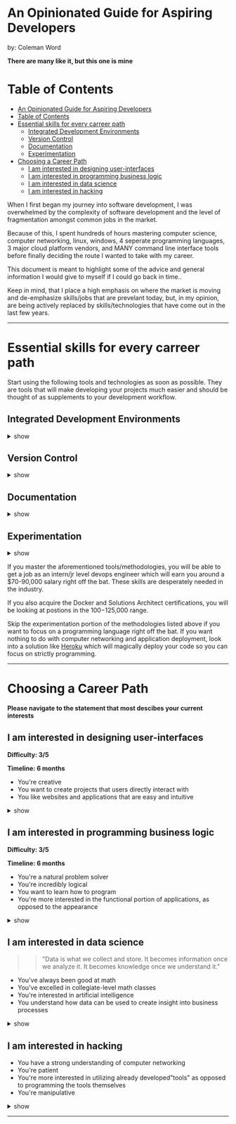 # An Opinionated Guide for Aspiring Developers
by: Coleman Word

**There are many like it, but this one is mine**

Table of Contents
=================

   * [An Opinionated Guide for Aspiring Developers](#an-opinionated-guide-for-aspiring-developers)
   * [Table of Contents](#table-of-contents)
   * [Essential skills for every carreer path](#essential-skills-for-every-carreer-path)
      * [Integrated Development Environments](#integrated-development-environments)
      * [Version Control](#version-control)
      * [Documentation](#documentation)
      * [Experimentation](#experimentation)
   * [Choosing a Career Path](#choosing-a-career-path)
      * [I am interested in designing user-interfaces](#i-am-interested-in-designing-user-interfaces)
      * [I am interested in programming business logic](#i-am-interested-in-programming-business-logic)
      * [I am interested in data science](#i-am-interested-in-data-science)
      * [I am interested in hacking](#i-am-interested-in-hacking)

When I first began my journey into software development, I was overwhelmed
by the complexity of software development and the level of fragmentation 
amongst common jobs in the market. 

Because of this, I spent hundreds of hours mastering computer science, computer
networking, linux, windows, 4 seperate programming languages, 3 major cloud 
platform vendors, and MANY command line interface tools before finally deciding
the route I wanted to take with my career. 

This document is meant to highlight some of the advice and general information
I would give to myself if I could go back in time..

Keep in mind, that I place a high emphasis on where the market is moving and de-emphasize
skills/jobs that are prevelant today, but, in my opinion, are being actively 
replaced by skills/technologies that have come out in the last few years.

*******************************************************************************************

# Essential skills for every carreer path
Start using the following tools and technologies as soon as possible. They are tools that 
will make developing your projects much easier and should be thought of as supplements to 
your development workflow.

## Integrated Development Environments

<details><summary>show</summary>
<p>

**Overview**


An integrated development environment is an application you can download onto your 
PC for actively developing your projects. They generally have many features like 
an integrated terminal, file organization, debugging, and extensions that can help you
develop clean code faster.

**Tips**

* VScode is free and by far my favorite IDE. 

**Resources**

* [Getting Started w/ VScode](https://code.visualstudio.com/docs/introvideos/basics)

</p>
</details>

## Version Control
<details><summary>show</summary>
<p>

**Overview**

Version control is a system that records changes to a file or set of files over time so that you can recall specific versions later. The most popular tool for code version control is Git. A Git repository is where you will keep the files that make up your application.
**Tips**

* Get a github account
* Keep all your projects in seperate git repositories
* Master the git cli
* Use GitHub as a search engine to explore projects- A good source for inspiration.

**Resources**

* [Git Tutorial](https://guides.github.com/activities/hello-world/)
* [GitHub](https://github.com/)

</p>
</details>

## Documentation
<details><summary>show</summary>
<p>

**Overview**

Once you have a Github account set up, it will be essential to create documentation
for your projects/code. This is done by creating a README.md file in the root of the project
folder. The file extension for README is generally markdown. Markdown is a markup language that
allows you quickly format documents and insert elements like headings, lists, code blocks, and much 
more. 

**Tips**

* Markdown is easy, take a day or two to learn it
* Creating documentation is a good way to learn- Document every step of your development workflow so that
you have a very clear understanding of what it is you're doing.
* Documentation will turn your GitHub repository into your future resume
* Documenation allows others to understand and reuse your code.
* Code without documentation is useless

**Resources**

* [Markdwon Cheatsheet](https://guides.github.com/pdfs/markdown-cheatsheet-online.pdf)
* [Markdown Newtab](https://chrome.google.com/webstore/detail/markdown-new-tab/demppioeofcekpjcnlkmdjbabifjnokj?hl=en)

</p>
</details>

## Experimentation
<details><summary>show</summary>
<p>

**Overview**

Once you're ready to start programming, you'll immediately start wondering where your code is 
supposed to run. Programs in development are generally run on your personal PC, while finished
projects are generally run on dedicated servers. A problem many developers encounter is "My code runs
on my PC, but it doesn't work on a dedicated server!". This is because when you're developing on your
PC, you download code dependencies(libraries/frameworks) which your code relies on to execute. When you 
move your files to a server, the dependencies are no longer in place. 

To solve this problem, I recommend using a portable sandbox environment on your PC so that you can 
transfer your project AND all of it's dependencies to other computers. 

**Tips**
* Learn and use Docker to stage your programs. 
* Docker has created a paradigm shift within the industry and is very popular
* Create a dockerhub account
* Learn how to create dockerfiles
* Setup an Amazon Web Services account once you want to deploy your project on a dedicated server
* This will take time to master
* This will drastically improve your marketability in the application process

**Resources**

* [Getting Started](https://docs.docker.com/get-started/)
* [DockerHub](https://hub.docker.com/)
* [Interactive Tutorials](https://www.katacoda.com/courses/docker)
* [Amazon Web Services](https://aws.amazon.com/)
* [Docker Certification](https://success.docker.com/certification)
* [AWS Solutions Architect Certification](https://aws.amazon.com/certification/certified-solutions-architect-associate/)
* [Docker Online Courses](https://www.udemy.com/topic/docker/)
* [AWS Online Course](https://www.udemy.com/aws-certified-solutions-architect-associate/)
</p>
</details>


If you master the aforementioned tools/methodologies, you will be able to get a job as an intern/jr level
devops engineer which will earn you around a $70-90,000 salary right off the bat. These skills are desperately needed in the industry.

If you also acquire the Docker and Solutions Architect certifications, you will be looking at postions
in the $100-$125,000 range.

Skip the experimentation portion of the methodologies listed above if you want to focus on a programming
language right off the bat. If you want nothing to do with computer networking and application deployment,
look into a solution like [Heroku](https://signup.heroku.com/?c=70130000001xDpdAAE&gclid=CjwKCAjw85zdBRB6EiwAov3RinnYvtomxd8gs31O7l4-c7YEOLptqTaPq9rMl86sxBnXc1fr4apWjBoCxvMQAvD_BwE) which
will magically deploy your code so you can focus on strictly programming.

---

# Choosing a Career Path

**Please navigate to the statement that most descibes your current interests**


## I am interested in designing user-interfaces

**Difficulty: 3/5**

**Timeline: 6 months**

* You're creative
* You want to create projects that users directly interact with
* You like websites and applications that are easy and intuitive

<details><summary>show</summary>
<p>

**Overview**

The positions you'd be interested involve designing and programming what we call the
"frontend" of applications. The front-end is what users see, and directly interact 
with. 
The frontend of an application, whether is a website, desktop app, or mobile app,
communicates with the "backend" which executes the "business logic" of the application.

The front-end should be designed to be visually appealing, and intuitive for it's users.

In my opinion, the goal of a frontend developer should be to create a user interface that
can be used without any training. The design makes the business logic of the application
self-explanatory. 

For example: Instagram doesn't require users to read through documentation to begin using
it. It is popular because anyone can download the application and immediately start using
it.

**Job Titles**

 * UI Designer
 * UX designer
 * Front-end Developer
 * Front-end Designer

**Average Salary: $85,000**

**Programming Languages**

* HTML 
* CSS
* Javascript

**Certifications**

* [Lambda School](https://lambdaschool.com/courses/cs/web/)
* [Galvanize](https://www.galvanize.com/denver-platte/javascript-accelerated)
* [Pluralsight](https://www.pluralsight.com/paths/javascript)

**Tips**

There are many "flavors" of javascript. I'd highly recommend learning the framework "React" after
learning the basics of javascript, HTML, and CSS since it is the most popular, it's in high demand, and you can use it to program the front-end of websites AND mobile apps.

**Resources**

* [HTML & CSS Course](https://www.udemy.com/html-tutorial/)
* [Playground](https://stackblitz.com/)
* [React Javascript](https://reactjs.org/)

</p>
</details>

## I am interested in programming business logic

**Difficulty: 3/5**

**Timeline: 6 months**

* You're a natural problem solver
* You're incredibly logical
* You want to learn how to program
* You're more interested in the functional portion of applications, as opposed to the appearance

<details><summary>show</summary>
<p>

**Overview**


**Job Titles**
* Backend Engineer
* API Developer
* Software Developer

**Average Salary: $100,000**

**Programming Languages**

* Python
* Node.js
* Golang

**Certifications**


**Tips**

* Learn SQL(database language)
* Understand what a REST API is
* Learn node.js if you want to program web applications
* Learn node.js if you want to become a "full stack" developer by just learning javascript
* Learn python if you want to learn programming quickly
* Learn python if you may want to transition into data science in the future
* Learn golang if you want to develop API's
* Learn golang if you are interested in "microservices"
* Programming languages in descending order by market demand: node.js, python, golang
* Programming languages in descending order by average salary: golang, python, node.js
* Programming languages in descending order by future job growth: 3-way tie

**Resources**

* [Node.js](https://nodejs.org/en/)
* [Node Playground](https://www.katacoda.com/courses/nodejs/playground)
* [Python](https://www.python.org/)
* [Python-Playground](https://www.pythonanywhere.com/)
* [Golang](https://golang.org/)
* [Golang-Playground](https://play.golang.org/)

</p>
</details>



## I am interested in data science
>> "Data is what we collect and store. It becomes information once we analyze it. It becomes knowledge once we understand it."

* You've always been good at math
* You've excelled in collegiate-level math classes
* You're interested in artificial intelligence
* You understand how data can be used to create insight into business processes

<details><summary>show</summary>
<p>

**Overview**

Data science is exploding right now. With the amount of data being produced at an exponential rate, companies need specialists that can turn "dark data" into actionable insights. A career in data science can also lead to machine learning and artificial intelligence as well. Computers can be used to analyze large datasets, perform tasks, and correct themselves based on the outcome of their behavior in relation to the desired outcome. Start with basic data analysis -> data engineering -> data science -> machine learning. This will take time.

**Job Titles**

* Data Analyst
* Data Engineer
* Business Intelligence Developer
* Data Scientist
* Machine Learning Engineer

**Average Salary: $60-$200,000**

**Programming Languages**

* Python

**Certifications**

* [Top 15](https://www.cio.com/article/3222879/certifications/15-data-science-certifications-that-will-pay-off.html)
**Tips**

* Your integrated development environment is now the Jupyter Notebook
* Learn Numpy, Pandas, SQL, Scikit, and Matplotlib
* You need a large amount of data to do data analytics/science
* Social media APIs like Twitter(tweepy) are a good source of data
* Stock Exchanges are a good source of data
* Learn Tensorflow if you want to get into machine learning
* Use Python 3 
* Use Anaconda- package for python that includes everything you need to get started.

**Resources**

* [Colaboratory Notebook](https://colab.research.google.com/notebooks/welcome.ipynb#recent=true)
* [Numpy](https://www.machinelearningplus.com/python/numpy-tutorial-part1-array-python-examples/)
* [Anaconda](https://www.anaconda.com/enterprise/?gclid=CjwKCAjw85zdBRB6EiwAov3RioX6LlRXDdamtUy229SGilN_oFWUVGxf-W5lwdUTk_xgrvBK4Y5ehRoCOLkQAvD_BwE)
* [Tensorflow Tutorial](https://www.tensorflow.org/tutorials/)

</p>
</details>



## I am interested in hacking
* You have a strong understanding of computer networking
* You're patient
* You're more interested in utilizing already developed"tools" as opposed to programming the tools themselves
* You're manipulative

<details><summary>show</summary>
<p>

**Overview**
If you're interested in hacking, you'll want need to become extremely well-versed
in computer networking. Generally, you will want to master certain tools that 
are available to perform attacks on vulnerable networks. You should never perform attacks on real systems, rather, there are ways to setup vulnerable servers to 
practice. There are many jobs in cybersecurity that will be available to you if
you become fluent in computer networking and penetration testing. 

**Job Titles**

* Ethical Hacker
* Penetration Tester
* Cybersecurity Analyst
* Network Engineer
* Systems Administrator

**Average Salary: $100,000**

**Programming Languages**

* Python
* Bash
* Powershell

**Tools**

* Wireshark
* Shodan
* Metasploit
* Nmap

**Certifications**

* Comptia Network +
* Comptia Security +
* Comptia PenTest +
* Cisco Certified Network Associate Security

**Tips**

* Hacking is hard and takes patience
* Hacking very often requires social engineering and/or physical proxemity to the target

**Key Terms**

* The OSI Model
* Malware
* Encryption
* Tor
* Social Engineering
* Phishing
* Root Kit
* Remote Access Trojan
* Ransomware
* Crypto-malware


**Resources**

* [Comptia Certifications](https://certification.comptia.org/)
* [Metasploit](https://www.metasploit.com/)
* [Wireshark](https://www.wireshark.org/)

</p>
</details>



---
